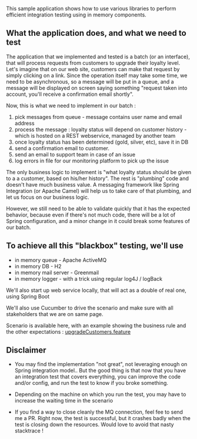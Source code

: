 This sample application shows how to use various libraries to perform efficient integration testing using in memory components.

## What the application does, and what we need to test

The application that we implemented and tested is a batch (or an interface), that will process requests from customers to upgrade their loyalty level. Let's imagine that on our web site, customers can make that request by simply clicking on a link. Since the operation itself may take some time, we need to be asynchronous, so a message will be put in a queue, and a message will be displayed on screen saying something "request taken into account, you'll receive a confirmation email shortly".

Now, this is what we need to implement in our batch :

1. pick messages from queue - message contains user name and email address
2. process the message : loyalty status will depend on customer history - which is hosted on a REST webservice, managed by another team
3. once loyalty status has been determined (gold, silver, etc), save it in DB 
4. send a confirmation email to customer. 
5. send an email to support team in case of an issue
6. log errors in file for our monitoring platform to pick up the issue 


The only business logic to implement is "what loyalty status should be given to a a customer, based on his/her history". The rest is "plumbing" code and doesn't have much business value. A messaging framework like Spring Integration (or Apache Camel) will help us to take care of that plumbing, and let us focus on our business logic. 

However, we still need to be able to validate quickly that it has the expected behavior, because even if there's not much code, there will be a lot of Spring configuration, and a minor change in it could break some features of our batch.

## To achieve all this "blackbox" testing, we'll use

* in memory queue - Apache ActiveMQ
* in memory DB - H2
* in memory mail server - Greenmail
* in memory logger - with a trick using regular log4J / logBack

We'll also start up web service locally, that will act as a double of real one, using Spring Boot

We'll also use Cucumber to drive the scenario and make sure with all stakeholders that we are on same page. 

Scenario is available here, with an example showing the business rule and the other expectations : [upgradeCustomers.feature](./src/test/resources/features/upgradeCustomers.feature)

## Disclaimer

* You may find the implementation "not great", not leveraging enough on Spring integration model.. But the good thing is that now that you have an integration test that covers everything, you can improve the code and/or config, and run the test to know if you broke something. 

* Depending on the machine on which you run the test, you may have to increase the waiting time in the scenario 

* If you find a way to close cleanly the MQ connection, feel fee to send me a PR. Right now, the test is successful, but it crashes badly when the test is closing down the resources. Would love to avoid that nasty stacktrace !




